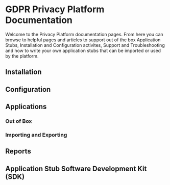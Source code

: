 # GDPR Privacy Platform Documentation

Welcome to the Privacy Platform documentation pages.  From here you can browse to helpful pages and articles to support out of the box Application Stubs, Installation and Configuration activites, Support and Troubleshooting and how to write your own application stubs that can be imported or used by the platform.

## Installation

## Configuration

## Applications

### Out of Box

### Importing and Exporting

## Reports

## Application Stub Software Development Kit (SDK)

